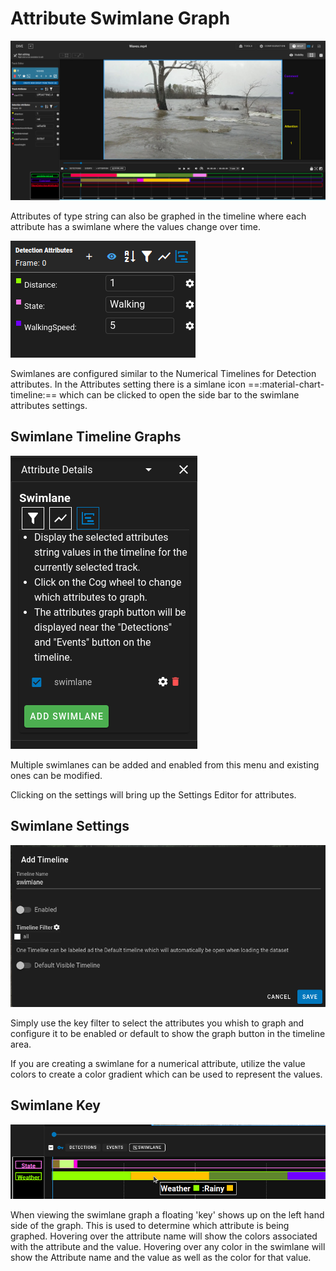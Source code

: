 # Attribute Swimlane Graph

![Swimlane Graph](images/AttributeTimeline/TimelineSwimlane.png)

Attributes of type string can also be graphed in the timeline where each attribute has a swimlane where the values change over time.

![Swimlane Graph](images/AttributeTimeline/SwimlaneAttributesIcon.png)


Swimlanes are configured similar to the Numerical Timelines for Detection attributes.  In the Attributes setting there is a simlane icon ==:material-chart-timeline:== which can be clicked to open the side bar to the swimlane attributes settings.


## Swimlane Timeline Graphs

![Swimlane SideBar](images/AttributeTimeline/SwimlaneSideBar.png)

Multiple swimlanes can be added and enabled from this menu and existing ones can be modified.

Clicking on the settings will bring up the Settings Editor for attributes.

## Swimlane Settings

![Swimlane Settings](images/AttributeTimeline/SwimlaneSettings.png)

Simply use the key filter to select the attributes you whish to graph and configure it to be enabled or default to show the graph button in the timeline area.

If you are creating a swimlane for a numerical attribute, utilize the value colors to create a color gradient which can be used to represent the values.

## Swimlane Key

![Swimlane Key](images/AttributeTimeline/SwimlaneKey.png)

When viewing the swimlane graph a floating 'key' shows up on the left hand side of the graph.  This is used to determine which attribute is being graphed.
Hovering over the attribute name will show the colors associated with the attribute and the value.  Hovering over any color in the swimlane will show the Attribute name and the value as well as the color for that value.

